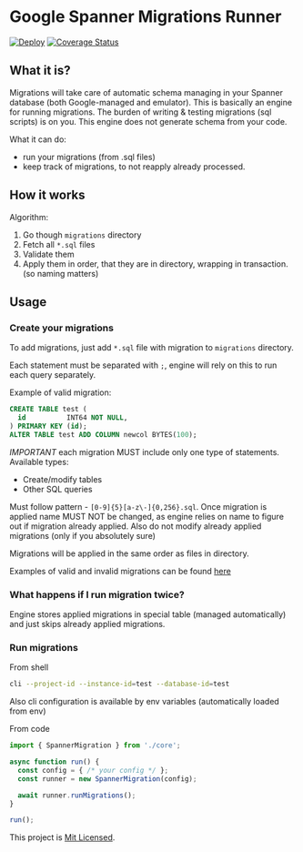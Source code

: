 # Google Spanner Migrations Runner

[![Deploy](https://github.com/git@github.com:mdovhopo/google-spanner-migrations-runner.git/workflows/build/badge.svg)](https://github.com/git@github.com:mdovhopo/google-spanner-migrations-runner.git/actions)
[![Coverage Status](https://coveralls.io/repos/github/git@github.com:mdovhopo/google-spanner-migrations-runner.git/badge.svg?branch=master)](https://coveralls.io/github/git@github.com:mdovhopo/google-spanner-migrations-runner.git?branch=master)

## What it is?

Migrations will take care of automatic schema managing in your
Spanner database (both Google-managed and emulator). This is basically an
engine for running migrations. The burden of writing & testing migrations (sql scripts)
is on you. This engine does not generate schema from your code.

What it can do:
- run your migrations (from .sql files)
- keep track of migrations, to not reapply already processed.

## How it works

Algorithm:
1. Go though `migrations` directory
2. Fetch all `*.sql` files
3. Validate them
4. Apply them in order, that they are in directory, wrapping in transaction. (so naming matters)

## Usage

### Create your migrations

To add migrations, just add `*.sql` file with migration to `migrations` directory.

Each statement must be separated with `;`, engine will rely on this to run each query separately.

Example of valid migration:

```sql
CREATE TABLE test (
  id          INT64 NOT NULL,
) PRIMARY KEY (id);
ALTER TABLE test ADD COLUMN newcol BYTES(100);
```

*IMPORTANT* each migration MUST include only one type of statements.
Available types:
- Create/modify tables
- Other SQL queries

Must follow pattern - `[0-9]{5}[a-z\-]{0,256}.sql`. Once migration is applied
name MUST NOT be changed, as engine relies on name to figure out if migration already applied.
Also do not modify already applied migrations (only if you absolutely sure)

Migrations will be applied in the same order as files in directory.

Examples of valid and invalid migrations can be found [here](./test/samples)

### What happens if I run migration twice?

Engine stores applied migrations in special table (managed automatically)
and just skips already applied migrations.

### Run migrations

From shell
```sh
cli --project-id --instance-id=test --database-id=test 
```
Also cli configuration is available by env variables (automatically loaded from env)

From code
```ts
import { SpannerMigration } from './core';

async function run() {
  const config = { /* your config */ };
  const runner = new SpannerMigration(config);

  await runner.runMigrations();
}

run();
```

This project is [Mit Licensed](LICENSE).
